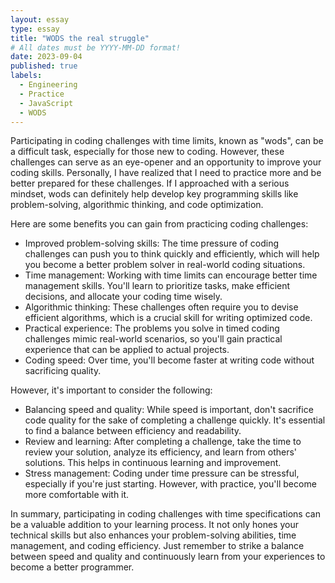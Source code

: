 ```yaml
---
layout: essay
type: essay
title: "WODS the real struggle"
# All dates must be YYYY-MM-DD format!
date: 2023-09-04
published: true
labels:
  - Engineering
  - Practice
  - JavaScript
  - WODS
---
```


Participating in coding challenges with time limits, known as "wods", can be a difficult task, especially for those new to coding. However, these challenges can serve as an eye-opener and an opportunity to improve your coding skills. Personally, I have realized that I need to practice more and be better prepared for these challenges. If I approached with a serious mindset, wods can definitely help develop key programming skills like problem-solving, algorithmic thinking, and code optimization.

Here are some benefits you can gain from practicing coding challenges:
- Improved problem-solving skills: The time pressure of coding challenges can push you to think quickly and efficiently, which will help you become a better problem solver in real-world coding situations.
- Time management: Working with time limits can encourage better time management skills. You'll learn to prioritize tasks, make efficient decisions, and allocate your coding time wisely.
- Algorithmic thinking: These challenges often require you to devise efficient algorithms, which is a crucial skill for writing optimized code.
- Practical experience: The problems you solve in timed coding challenges mimic real-world scenarios, so you'll gain practical experience that can be applied to actual projects.
- Coding speed: Over time, you'll become faster at writing code without sacrificing quality.

However, it's important to consider the following:
- Balancing speed and quality: While speed is important, don't sacrifice code quality for the sake of completing a challenge quickly. It's essential to find a balance between efficiency and readability.
- Review and learning: After completing a challenge, take the time to review your solution, analyze its efficiency, and learn from others' solutions. This helps in continuous learning and improvement.
- Stress management: Coding under time pressure can be stressful, especially if you're just starting. However, with practice, you'll become more comfortable with it.

In summary, participating in coding challenges with time specifications can be a valuable addition to your learning process. It not only hones your technical skills but also enhances your problem-solving abilities, time management, and coding efficiency. Just remember to strike a balance between speed and quality and continuously learn from your experiences to become a better programmer.
